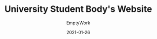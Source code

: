 ---
title: University Student Body's Website
author: EmptyWork
date: 2021-01-26
endDate: false
tags: ["project"]
image: /images/smu.png
description: A Wireframe for the future of SMU's website
linkDemo: https://emptywork.github.io/smu-desain/index.html
linkCode: https://github.com/EmptyWork/smu-desain
---